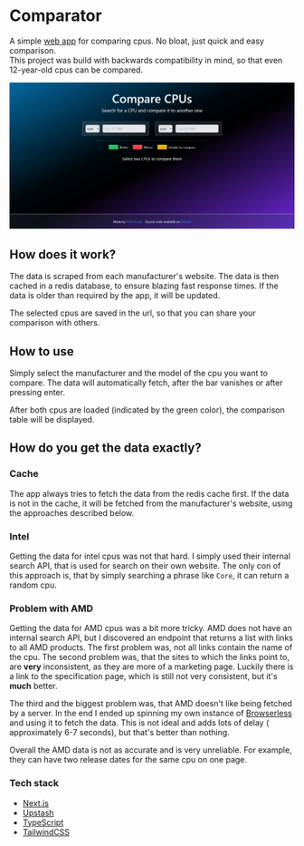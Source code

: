 # Comparator

A simple [web app](https://comparator.pkozak.org) for comparing cpus. No bloat, just quick and easy comparison.  
This project was build with backwards compatibility in mind, so that even 12-year-old cpus can be compared.

![Webapp with two inputs for cpu model with a blue to purple gradient as background](./docs/thumbnail.png)

## How does it work?

The data is scraped from each manufacturer's website. The data is then cached in a redis database, to ensure blazing
fast response times. If the data is older than required by the app, it will be updated.

The selected cpus are saved in the url, so that you can share your comparison with others.

## How to use

Simply select the manufacturer and the model of the cpu you want to compare. The data will automatically fetch, after
the bar vanishes or after pressing enter.

After both cpus are loaded (indicated by the green color), the comparison table will be displayed.

## How do you get the data exactly?

### Cache

The app always tries to fetch the data from the redis cache first. If the data is not in the cache, it will be fetched
from
the manufacturer's website, using the approaches described below.

### Intel

Getting the data for intel cpus was not that hard. I simply used their internal search API, that is used for search on
their own website.
The only con of this approach is, that by simply searching a phrase like `Core`, it can return a random cpu.

### Problem with AMD

Getting the data for AMD cpus was a bit more tricky. AMD does not have an internal search API, but I discovered an
endpoint that returns a list with links to all AMD products. The first problem was, not all links contain the name of
the cpu. The second problem was, that the sites to which the links point to, are **very** inconsistent, as they are more
of a marketing page. Luckily there is a link to the specification page, which is still not very consistent, but it's
**much** better.

The third and the biggest problem was, that AMD doesn't like being fetched by a server. In the end I ended up spinning
my own instance of
[Browserless](https://browserless.io) and using it to fetch the data. This is not ideal and adds lots of delay (
approximately 6-7 seconds), but that's better than nothing.

Overall the AMD data is not as accurate and is very unreliable. For example, they can have two release dates for the
same cpu on one page.

### Tech stack

- [Next.js](https://nextjs.org/)
- [Upstash](https://upstash.com/)
- [TypeScript](https://www.typescriptlang.org/)
- [TailwindCSS](https://tailwindcss.com/)